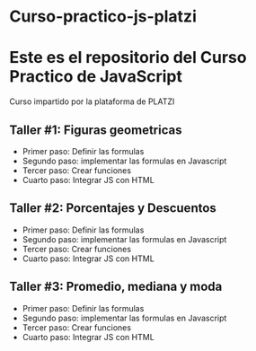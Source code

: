 # Curso-practico-js-platzi

<h1>Este es el repositorio del <strong>Curso Practico de JavaScript</strong> </h1>
<p>Curso impartido por la plataforma de </strong>PLATZI</strong></p>

## Taller #1: Figuras geometricas

- Primer paso: Definir las formulas
- Segundo paso: implementar las formulas en Javascript
- Tercer paso: Crear funciones
- Cuarto paso: Integrar JS con HTML

## Taller #2: Porcentajes y Descuentos

- Primer paso: Definir las formulas
- Segundo paso: implementar las formulas en Javascript
- Tercer paso: Crear funciones
- Cuarto paso: Integrar JS con HTML

## Taller #3: Promedio, mediana y moda

- Primer paso: Definir las formulas
- Segundo paso: implementar las formulas en Javascript
- Tercer paso: Crear funciones
- Cuarto paso: Integrar JS con HTML